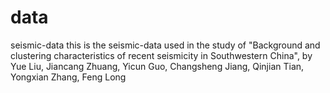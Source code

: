 # data
seismic-data
this is the seismic-data used in the study of "Background and clustering characteristics of recent seismicity in Southwestern China", by Yue Liu, Jiancang Zhuang, Yicun Guo, Changsheng Jiang, Qinjian Tian, Yongxian Zhang, Feng Long
